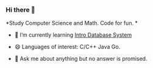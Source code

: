 ### Hi there 👋


*Study Computer Science and Math. Code for fun. *

- 🌱 I’m currently learning [Intro Database System](https://15445.courses.cs.cmu.edu/fall2020/)

- 😄 Languages of interest: C/C++ Java Go.

- 💬 Ask me about anything but no answer is promised.
